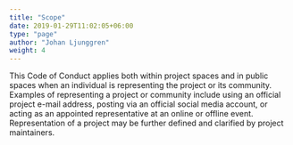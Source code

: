 ```yaml
---
title: "Scope"
date: 2019-01-29T11:02:05+06:00
type: "page"
author: "Johan Ljunggren"
weight: 4
---
```


This Code of Conduct applies both within project spaces and in public spaces
when an individual is representing the project or its community. Examples of
representing a project or community include using an official project e-mail
address, posting via an official social media account, or acting as an appointed
representative at an online or offline event. Representation of a project may be
further defined and clarified by project maintainers.
